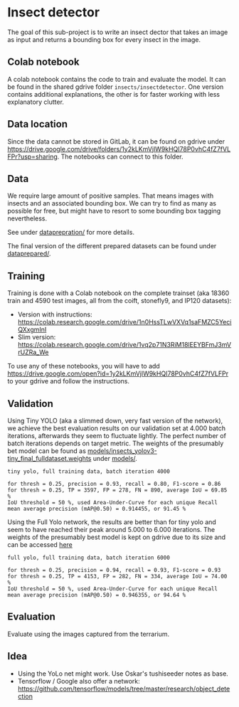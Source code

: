 # Insect detector
The goal of this sub-project is to write an insect dector that takes an image as input and returns a bounding box for every insect in the image.

## Colab notebook
A colab notebook contains the code to train and evaluate the model. It can be found in the shared gdrive folder `insects/insectdetector`. One version contains additional explanations, the other is for faster working with less explanatory clutter.

## Data location
Since the data cannot be stored in GitLab, it can be found on gdrive under https://drive.google.com/drive/folders/1y2kLKmVjlW9kHQI78P0vhC4fZ7fVLFPr?usp=sharing. The notebooks can connect to this folder.

## Data
We require large amount of positive samples. That means images with insects and an associated bounding box. We can try to find as many as possible for free, but might have to resort to some bounding box tagging nevertheless.

See under [dataprepration/](datapreparation/) for more details.

The final version of the different prepared datasets can be found under [dataprepared/](dataprepared/).

## Training
Training is done with a Colab notebook on the complete trainset (aka 18360 train and 4590 test images, all from the coift, stonefly9, and IP120 datasets):

- Version with instructions: https://colab.research.google.com/drive/1n0HssTLwVXVq1saFMZC5YeciQXxgmInI
- Slim version: https://colab.research.google.com/drive/1vq2p71N3RiM18lEEYBFmJ3mVrUZRa_We

To use any of these notebooks, you will have to add https://drive.google.com/open?id=1y2kLKmVjlW9kHQI78P0vhC4fZ7fVLFPr to your gdrive and follow the instructions.

## Validation
Using Tiny YOLO (aka a slimmed down, very fast version of the network), we achieve the best evaluation results on our validation set at 4.000 batch iterations, afterwards they seem to fluctuate lightly. The perfect number of batch iterations depends on target metric. The weights of the presumably bet model can be found as [models/insects_yolov3-tiny_final_fulldataset.weights](models/insects_yolov3-tiny_final_fulldataset.weights) under [models/](models/).

```
tiny yolo, full training data, batch iteration 4000

for thresh = 0.25, precision = 0.93, recall = 0.80, F1-score = 0.86 for thresh = 0.25, TP = 3597, FP = 278, FN = 890, average IoU = 69.85 %
IoU threshold = 50 %, used Area-Under-Curve for each unique Recall mean average precision (mAP@0.50) = 0.914455, or 91.45 %
```

Using the Full Yolo network, the results are better than for tiny yolo and seem to have reached their peak around 5.000 to 6.000 iterations. The weights of the presumably best model is kept on gdrive due to its size and can be accessed [here](https://drive.google.com/open?id=1weblXETOhB6EoC8ruKRYH0g9sL2h_0a)

```
full yolo, full training data, batch iteration 6000

for thresh = 0.25, precision = 0.94, recall = 0.93, F1-score = 0.93 for thresh = 0.25, TP = 4153, FP = 282, FN = 334, average IoU = 74.00 %
IoU threshold = 50 %, used Area-Under-Curve for each unique Recall mean average precision (mAP@0.50) = 0.946355, or 94.64 %
```

## Evaluation
Evaluate using the images captured from the terrarium.

## Idea
- Using the YoLo net might work. Use Oskar's tushiseeder notes as base.
- Tensorflow / Google also offer a network: https://github.com/tensorflow/models/tree/master/research/object_detection
